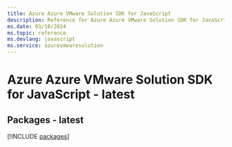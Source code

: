 ```yaml
---
title: Azure Azure VMware Solution SDK for JavaScript
description: Reference for Azure Azure VMware Solution SDK for JavaScript
ms.date: 03/18/2024
ms.topic: reference
ms.devlang: javascript
ms.service: azurevmwaresolution
---
```

# Azure Azure VMware Solution SDK for JavaScript - latest
## Packages - latest
[!INCLUDE [packages](azure-vmware-solution-index.md)]